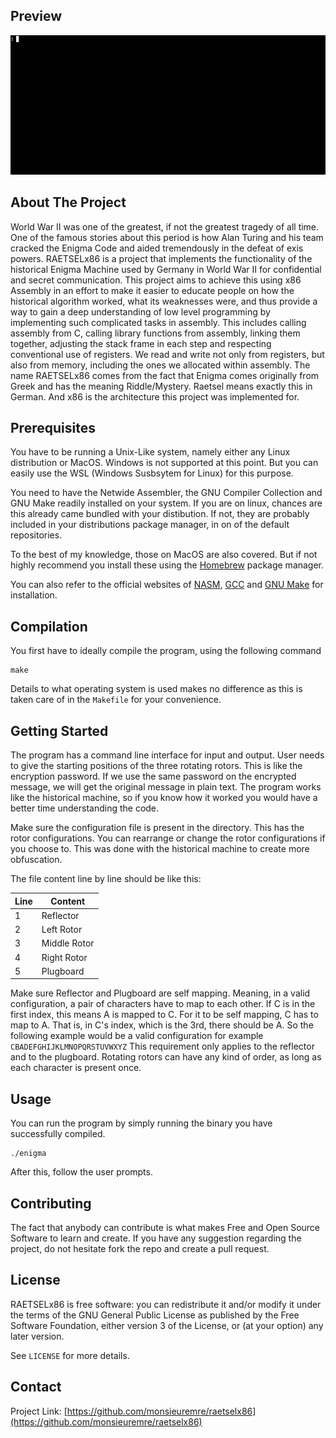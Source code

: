 ## Preview

![preview](https://raw.githubusercontent.com/monsieuremre/raetselx86/main/media/preview.gif)

## About The Project

World War II was one of the greatest, if not the greatest tragedy of all time. One of the famous stories about this period is how Alan Turing and his team cracked the Enigma Code and aided tremendously in the defeat of exis powers. RAETSELx86 is a project that implements the functionality of the historical Enigma Machine used by Germany in World War II for confidential and secret communication.  This project aims to achieve this using x86 Assembly in an effort to make it easier to educate people on how the historical algorithm worked, what its weaknesses were, and thus provide a way to gain a deep understanding of low level programming by implementing such complicated tasks in assembly. This includes calling assembly from C, calling library functions from assembly, linking them together, adjusting the stack frame in each step and respecting conventional use of registers. We read and write not only from registers, but also from memory, including the ones we allocated within assembly. The name RAETSELx86 comes from the fact that Enigma comes originally from Greek and has the meaning Riddle/Mystery. Raetsel means exactly this in German. And x86 is the architecture this project was implemented for.

## Prerequisites

You have to be running a Unix-Like system, namely either any Linux distribution or MacOS. Windows is not supported at this point. But you can easily use the WSL (Windows Susbsytem for Linux) for this purpose.

You need to have the Netwide Assembler, the GNU Compiler Collection and GNU Make readily installed on your system. If you are on linux, chances are this already came bundled with your distibution. If not, they are probably included in your distributions package manager, in on of the default repositories.

To the best of my knowledge, those on MacOS are also covered. But if not highly recommend you install these using the [Homebrew](https://brew.sh) package manager.

You can also refer to the official websites of [NASM](https://nasm.us), [GCC](https://gcc.gnu.org) and [GNU Make](https://www.gnu.org/software/make/) for installation.

## Compilation
You first have to ideally compile the program, using the following command
```
make
```
Details to what operating system is used makes no difference as this is taken care of in the `Makefile` for your convenience.

## Getting Started

The program has a command line interface for input and output. User needs to give the starting positions of the three rotating rotors. This is like the encryption password. If we use the same password on the encrypted message, we will get the original message in plain text. The program works like the historical machine, so if you know how it worked you would have a better time understanding the code.

Make sure the configuration file is present in the directory. This has the rotor configurations. You can rearrange or change the rotor configurations if you choose to. This was done with the historical machine to create more obfuscation.

The file content line by line should be like this:

| Line | Content |
| --- | --- |
| 1 | Reflector |
| 2 | Left Rotor |
| 3 | Middle Rotor |
| 4 | Right Rotor |
| 5 | Plugboard |

Make sure Reflector and Plugboard are self mapping. Meaning, in a valid configuration, a pair of characters have to map to each other. If C is in the first index, this means A is mapped to C. For it to be self mapping, C has to map to A. That is, in C's index, which is the 3rd, there should be A. So the following example would be a valid configuration for example
`CBADEFGHIJKLMNOPQRSTUVWXYZ`
This requirement only applies to the reflector and to the plugboard. Rotating rotors can have any kind of order, as long as each character is present once.

## Usage
You can run the program by simply running the binary you have successfully compiled.
```
./enigma
```
After this, follow the user prompts.

## Contributing

The fact that anybody can contribute is what makes Free and Open Source Software to learn and create.
If you have any suggestion regarding the project, do not hesitate fork the repo and create a pull request.

## License

RAETSELx86 is free software: you can redistribute it and/or modify it under the terms of the GNU General Public License as published by the Free Software Foundation, either version 3 of the License, or (at your option) any later version. 

See `LICENSE` for more details.

## Contact

Project Link: [https://github.com/monsieuremre/raetselx86](https://github.com/monsieuremre/raetselx86)
